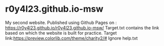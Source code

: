 # r0y4l23.github.io-msw
My second website.
Published using Github Pages on : https://r0y4l23.github.io/r0y4l23.github.io-msw/
Target.txt contains the link based on which the website is built for practice.
Target link:https://preview.colorlib.com/theme/charity2/#
Ignore help.txt
